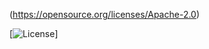 (https://opensource.org/licenses/Apache-2.0)



[![License](https://img.shields.io/badge/License-Apache%202.0-blue.svg)]
